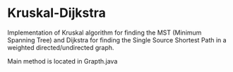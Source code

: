 # Kruskal-Dijkstra

Implementation of Kruskal algorithm for finding the MST (Minimum Spanning Tree) and Dijkstra for finding the Single Source Shortest Path in a weighted directed/undirected graph.

Main method is located in Grapth.java
